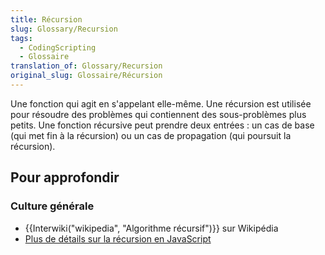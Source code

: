 ```yaml
---
title: Récursion
slug: Glossary/Recursion
tags:
  - CodingScripting
  - Glossaire
translation_of: Glossary/Recursion
original_slug: Glossaire/Récursion
---
```

Une fonction qui agit en s'appelant elle-même. Une récursion est utilisée pour résoudre des problèmes qui contiennent des sous-problèmes plus petits. Une fonction récursive peut prendre deux entrées : un cas de base (qui met fin à la récursion) ou un cas de propagation (qui poursuit la récursion).

## Pour approfondir

### Culture générale

- {{Interwiki("wikipedia", "Algorithme récursif")}} sur Wikipédia
- [Plus de détails sur la récursion en JavaScript](/fr/docs/Web/JavaScript/Guide/Fonctions#La_récursivité)
